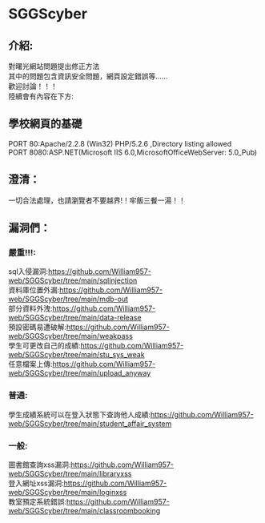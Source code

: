 # SGGScyber
## 介紹:
對曙光網站問題提出修正方法  
其中的問題包含資訊安全問題，網頁設定錯誤等......  
歡迎討論！！！  
陸續會有內容在下方:  
## 學校網頁的基礎
PORT 80:Apache/2.2.8 (Win32) PHP/5.2.6 ,Directory listing allowed  
PORT 8080:ASP.NET(Microsoft IIS 6.0,MicrosoftOfficeWebServer: 5.0_Pub)
## 澄清：
一切合法處理，也請瀏覽者不要越界!！牢飯三餐一湯！！  
## 漏洞們：
### 嚴重!!!:   
sql入侵漏洞:https://github.com/William957-web/SGGScyber/tree/main/sqlinjection  
資料庫位置外漏:https://github.com/William957-web/SGGScyber/tree/main/mdb-out  
部分資料外洩:https://github.com/William957-web/SGGScyber/tree/main/data-release  
預設密碼易遭破解:https://github.com/William957-web/SGGScyber/tree/main/weakpass  
學生可更改自己的成績:https://github.com/William957-web/SGGScyber/tree/main/stu_sys_weak  
任意檔案上傳:https://github.com/William957-web/SGGScyber/tree/main/upload_anyway  
### 普通:
學生成績系統可以在登入狀態下查詢他人成績:https://github.com/William957-web/SGGScyber/tree/main/student_affair_system
### 一般:    
圖書館查詢xss漏洞:https://github.com/William957-web/SGGScyber/tree/main/libraryxss  
登入網址xss漏洞:https://github.com/William957-web/SGGScyber/tree/main/loginxss  
教室預定系統錯誤:https://github.com/William957-web/SGGScyber/tree/main/classroombooking
 
 

